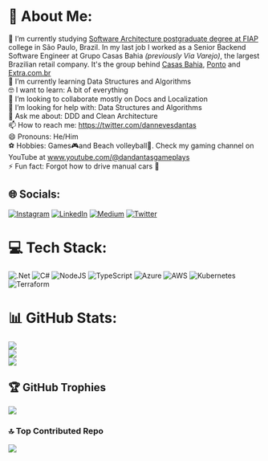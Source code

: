 # 💫 About Me:
🔭 I’m currently studying [Software Architecture postgraduate degree at FIAP](https://postech.fiap.com.br/curso/software-architecture/) college in São Paulo, Brazil. In my last job I worked as a Senior Backend Software Engineer at Grupo Casas Bahia _(previously Via Varejo)_, the largest Brazilian retail company. It's the group behind [Casas Bahia](https://www.casasbahia.com.br/), [Ponto](https://www.pontofrio.com.br/) and [Extra.com.br](https://www.extra.com.br/)<br>
🌱 I’m currently learning Data Structures and Algorithms<br>
🤓 I want to learn: A bit of everything<br>
👯 I’m looking to collaborate mostly on Docs and Localization<br>
🤔 I’m looking for help with: Data Structures and Algorithms<br>
💬 Ask me about: DDD and Clean Architecture<br>
📫 How to reach me: https://twitter.com/dannevesdantas<br>
😄 Pronouns: He/Him<br>
⚽ Hobbies: Games🎮and Beach volleyball🏐. Check my gaming channel on YouTube at www.youtube.com/@dandantasgameplays<br>
⚡ Fun fact: Forgot how to drive manual cars 🤣


## 🌐 Socials:
[![Instagram](https://img.shields.io/badge/Instagram-%23E4405F.svg?logo=Instagram&logoColor=white)](https://instagram.com/dannevesdantas)
[![LinkedIn](https://img.shields.io/badge/LinkedIn-%230077B5.svg?logo=linkedin&logoColor=white)](https://linkedin.com/in/dannevesdantas)
[![Medium](https://img.shields.io/badge/Medium-12100E?logo=medium&logoColor=white)](https://medium.com/@dannevesdantas)
[![Twitter](https://img.shields.io/badge/Twitter-%231DA1F2.svg?logo=Twitter&logoColor=white)](https://twitter.com/dannevesdantas) 

# 💻 Tech Stack:
![.Net](https://img.shields.io/badge/.NET-5C2D91?style=for-the-badge&logo=.net&logoColor=white)
![C#](https://img.shields.io/badge/c%23-%23239120.svg?style=for-the-badge&logo=csharp&logoColor=white)
![NodeJS](https://img.shields.io/badge/node.js-6DA55F?style=for-the-badge&logo=node.js&logoColor=white)
![TypeScript](https://img.shields.io/badge/typescript-%23007ACC.svg?style=for-the-badge&logo=typescript&logoColor=white)
![Azure](https://img.shields.io/badge/azure-%230072C6.svg?style=for-the-badge&logo=microsoftazure&logoColor=white)
![AWS](https://img.shields.io/badge/AWS-%23FF9900.svg?style=for-the-badge&logo=amazon-aws&logoColor=white)
![Kubernetes](https://img.shields.io/badge/kubernetes-%23326ce5.svg?style=for-the-badge&logo=kubernetes&logoColor=white)
![Terraform](https://img.shields.io/badge/terraform-%235835CC.svg?style=for-the-badge&logo=terraform&logoColor=white)

# 📊 GitHub Stats:
![](https://github-readme-stats.vercel.app/api?username=dannevesdantas&theme=default&hide_border=false&include_all_commits=true&count_private=true)<br/>
![](https://github-readme-streak-stats.herokuapp.com/?user=dannevesdantas&theme=default&hide_border=false)<br/>
![](https://github-readme-stats.vercel.app/api/top-langs/?username=dannevesdantas&theme=default&hide_border=false&include_all_commits=true&count_private=true&layout=compact)

## 🏆 GitHub Trophies
![](https://github-profile-trophy.vercel.app/?username=dannevesdantas&theme=dark&no-frame=false&no-bg=true&margin-w=4)

### 🔝 Top Contributed Repo
![](https://github-contributor-stats.vercel.app/api?username=dannevesdantas&limit=5&theme=flat&combine_all_yearly_contributions=true)

<!-- Proudly created with GPRM ( https://gprm.itsvg.in ) -->
